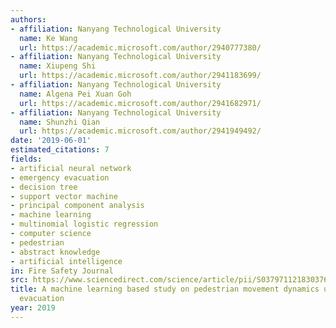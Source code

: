 ```yaml
---
authors:
- affiliation: Nanyang Technological University
  name: Ke Wang
  url: https://academic.microsoft.com/author/2940777380/
- affiliation: Nanyang Technological University
  name: Xiupeng Shi
  url: https://academic.microsoft.com/author/2941183699/
- affiliation: Nanyang Technological University
  name: Algena Pei Xuan Goh
  url: https://academic.microsoft.com/author/2941682971/
- affiliation: Nanyang Technological University
  name: Shunzhi Qian
  url: https://academic.microsoft.com/author/2941949492/
date: '2019-06-01'
estimated_citations: 7
fields:
- artificial neural network
- emergency evacuation
- decision tree
- support vector machine
- principal component analysis
- machine learning
- multinomial logistic regression
- computer science
- pedestrian
- abstract knowledge
- artificial intelligence
in: Fire Safety Journal
src: https://www.sciencedirect.com/science/article/pii/S037971121830376X
title: A machine learning based study on pedestrian movement dynamics under emergency
  evacuation
year: 2019
---
```

